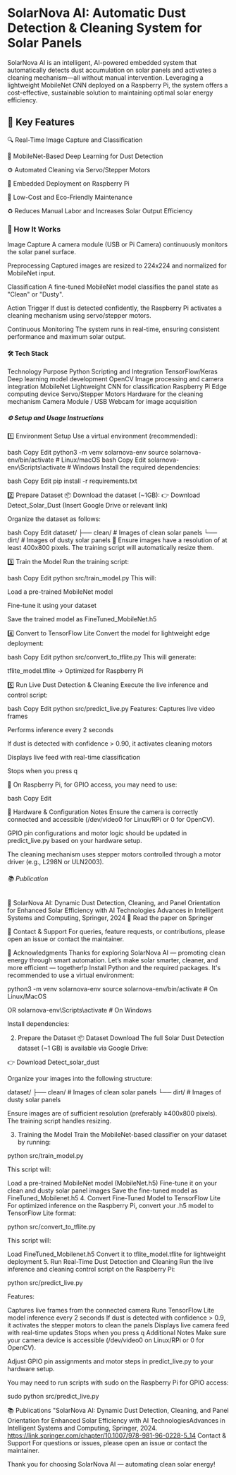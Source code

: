 # SolarNova AI: Automatic Dust Detection & Cleaning System for Solar Panels

SolarNova AI is an intelligent, AI-powered embedded system that automatically detects dust accumulation on solar panels and activates a cleaning mechanism—all without manual intervention. Leveraging a lightweight MobileNet CNN deployed on a Raspberry Pi, the system offers a cost-effective, sustainable solution to maintaining optimal solar energy efficiency.

## 🚀 Key Features

🔍 Real-Time Image Capture and Classification

🧠 MobileNet-Based Deep Learning for Dust Detection

⚙️ Automated Cleaning via Servo/Stepper Motors

🧩 Embedded Deployment on Raspberry Pi

💸 Low-Cost and Eco-Friendly Maintenance

♻️ Reduces Manual Labor and Increases Solar Output Efficiency


### 🧠 How It Works

Image Capture
A camera module (USB or Pi Camera) continuously monitors the solar panel surface.

Preprocessing
Captured images are resized to 224x224 and normalized for MobileNet input.

Classification
A fine-tuned MobileNet model classifies the panel state as "Clean" or "Dusty".

Action Trigger
If dust is detected confidently, the Raspberry Pi activates a cleaning mechanism using servo/stepper motors.

Continuous Monitoring
The system runs in real-time, ensuring consistent performance and maximum solar output.


#### 🛠️ Tech Stack

Technology	Purpose
Python	Scripting and Integration
TensorFlow/Keras	Deep learning model development
OpenCV	Image processing and camera integration
MobileNet	Lightweight CNN for classification
Raspberry Pi	Edge computing device
Servo/Stepper Motors	Hardware for the cleaning mechanism
Camera Module / USB Webcam	for image acquisition

##### ⚙️ Setup and Usage Instructions

1️⃣ Environment Setup
Use a virtual environment (recommended):

bash
Copy
Edit
python3 -m venv solarnova-env
source solarnova-env/bin/activate  # Linux/macOS
bash
Copy
Edit
solarnova-env\Scripts\activate  # Windows
Install the required dependencies:

bash
Copy
Edit
pip install -r requirements.txt

2️⃣ Prepare Dataset
📦 Download the dataset (~1GB):
👉 Download Detect_Solar_Dust (Insert Google Drive or relevant link)

Organize the dataset as follows:

bash
Copy
Edit
dataset/
├── clean/      # Images of clean solar panels
└── dirt/       # Images of dusty solar panels
📝 Ensure images have a resolution of at least 400x800 pixels.
The training script will automatically resize them.

3️⃣ Train the Model
Run the training script:

bash
Copy
Edit
python src/train_model.py
This will:

Load a pre-trained MobileNet model

Fine-tune it using your dataset

Save the trained model as FineTuned_MobileNet.h5

4️⃣ Convert to TensorFlow Lite
Convert the model for lightweight edge deployment:

bash
Copy
Edit
python src/convert_to_tflite.py
This will generate:

tflite_model.tflite → Optimized for Raspberry Pi

5️⃣ Run Live Dust Detection & Cleaning
Execute the live inference and control script:

bash
Copy
Edit
python src/predict_live.py
Features:
Captures live video frames

Performs inference every 2 seconds

If dust is detected with confidence > 0.90, it activates cleaning motors

Displays live feed with real-time classification

Stops when you press q

🔐 On Raspberry Pi, for GPIO access, you may need to use:

bash
Copy
Edit

🔧 Hardware & Configuration Notes
Ensure the camera is correctly connected and accessible (/dev/video0 for Linux/RPi or 0 for OpenCV).

GPIO pin configurations and motor logic should be updated in predict_live.py based on your hardware setup.

The cleaning mechanism uses stepper motors controlled through a motor driver (e.g., L298N or ULN2003).

###### 📚 Publication

📖 SolarNova AI: Dynamic Dust Detection, Cleaning, and Panel Orientation for Enhanced Solar Efficiency with AI Technologies
Advances in Intelligent Systems and Computing, Springer, 2024
🔗 Read the paper on Springer

🙋 Contact & Support
For queries, feature requests, or contributions, please open an issue or contact the maintainer.

🌱 Acknowledgments
Thanks for exploring SolarNova AI — promoting clean energy through smart automation.
Let’s make solar smarter, cleaner, and more efficient — together!p
Install Python and the required packages. It's recommended to use a virtual environment:

python3 -m venv solarnova-env source solarnova-env/bin/activate # On Linux/MacOS

OR
solarnova-env\Scripts\activate # On Windows

Install dependencies:

2. Prepare the Dataset
📦 Dataset Download
The full Solar Dust Detection dataset (~1 GB) is available via Google Drive:

👉 Download Detect_solar_dust

Organize your images into the following structure:

dataset/ ├── clean/ # Images of clean solar panels └── dirt/ # Images of dusty solar panels

Ensure images are of sufficient resolution (preferably ≥400x800 pixels). The training script handles resizing.

3. Training the Model
Train the MobileNet-based classifier on your dataset by running:

python src/train_model.py

This script will:

Load a pre-trained MobileNet model (MobileNet.h5)
Fine-tune it on your clean and dusty solar panel images
Save the fine-tuned model as FineTuned_Mobilenet.h5
4. Convert Fine-Tuned Model to TensorFlow Lite
For optimized inference on the Raspberry Pi, convert your .h5 model to TensorFlow Lite format:

python src/convert_to_tflite.py

This script will:

Load FineTuned_Mobilenet.h5
Convert it to tflite_model.tflite for lightweight deployment
5. Run Real-Time Dust Detection and Cleaning
Run the live inference and cleaning control script on the Raspberry Pi:

python src/predict_live.py

Features:

Captures live frames from the connected camera
Runs TensorFlow Lite model inference every 2 seconds
If dust is detected with confidence > 0.9, it activates the stepper motors to clean the panels
Displays live camera feed with real-time updates
Stops when you press q
Additional Notes
Make sure your camera device is accessible (/dev/video0 on Linux/RPi or 0 for OpenCV).

Adjust GPIO pin assignments and motor steps in predict_live.py to your hardware setup.

You may need to run scripts with sudo on the Raspberry Pi for GPIO access:

sudo python src/predict_live.py

📚 Publications
"SolarNova AI: Dynamic Dust Detection, Cleaning, and Panel Orientation for Enhanced Solar Efficiency with AI TechnologiesAdvances in Intelligent Systems and Computing, Springer, 2024.
https://link.springer.com/chapter/10.1007/978-981-96-0228-5_14
Contact & Support
For questions or issues, please open an issue or contact the maintainer.

Thank you for choosing SolarNova AI — automating clean solar energy!






